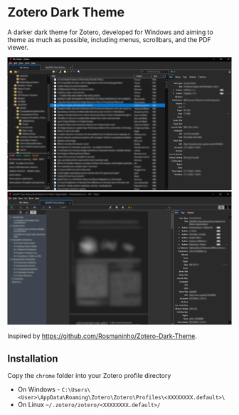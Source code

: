 # Zotero Dark Theme

A darker dark theme for Zotero, developed for Windows and aiming to theme as much as possible, including menus, scrollbars, and the PDF viewer.

![overview1](images/overview1.png)
![overview2](images/overview2.png)

Inspired by <https://github.com/Rosmaninho/Zotero-Dark-Theme>.

## Installation

Copy the `chrome` folder into your Zotero profile directory
* On Windows - `C:\Users\<User>\AppData\Roaming\Zotero\Zotero\Profiles\<XXXXXXXX.default>\`
* On Linux `~/.zotero/zotero/<XXXXXXXX.default>/`

